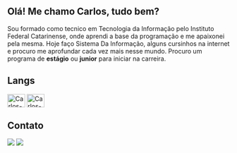 ## Olá! Me chamo Carlos, tudo bem?
Sou formado como tecnico em Tecnologia da Informação pelo Instituto Federal Catarinense, onde aprendi a base da programação e me apaixonei pela mesma. Hoje faço Sistema Da Informação, alguns cursinhos na internet e procuro me aprofundar cada vez mais nesse mundo.
Procuro um programa de **estágio** ou **junior** para iniciar na carreira. 

## Langs 
<div style="display: inline_block">
  <img align="center" alt="Carlos-Java" height="30" width="40" src="https://cdn.jsdelivr.net/gh/devicons/devicon/icons/java/java-original.svg">
  <img align="center" alt="Carlos-JavaScript" height="30" width="40" src="https://cdn.jsdelivr.net/gh/devicons/devicon/icons/javascript/javascript-original.svg">
 <div style="display: inline_block">

## Contato
<div>
  <a href = "mailto:carlinhoscaco09@gmail.com"><img src="https://img.shields.io/badge/-Gmail-%23333?style=for-the-badge&logo=gmail&logoColor=white" target="_blank"></a>
  <a href="https://www.linkedin.com/in/carlos-soler-877486222/" target="_blank"><img src="https://img.shields.io/badge/-LinkedIn-%230077B5?style=for-the-badge&logo=linkedin&logoColor=white" target="_blank"></a> 
</div>
  
